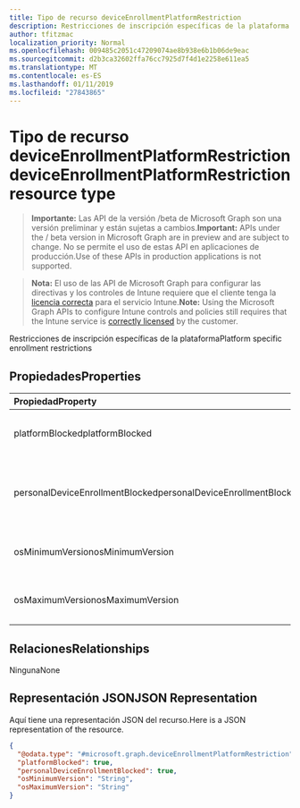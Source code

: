 ```yaml
---
title: Tipo de recurso deviceEnrollmentPlatformRestriction
description: Restricciones de inscripción específicas de la plataforma
author: tfitzmac
localization_priority: Normal
ms.openlocfilehash: 009485c2051c47209074ae8b938e6b1b06de9eac
ms.sourcegitcommit: d2b3ca32602ffa76cc7925d7f4d1e2258e611ea5
ms.translationtype: MT
ms.contentlocale: es-ES
ms.lasthandoff: 01/11/2019
ms.locfileid: "27843865"
---
```

# <a name="deviceenrollmentplatformrestriction-resource-type"></a><span data-ttu-id="c9964-103">Tipo de recurso deviceEnrollmentPlatformRestriction</span><span class="sxs-lookup"><span data-stu-id="c9964-103">deviceEnrollmentPlatformRestriction resource type</span></span>

> <span data-ttu-id="c9964-104">**Importante:** Las API de la versión /beta de Microsoft Graph son una versión preliminar y están sujetas a cambios.</span><span class="sxs-lookup"><span data-stu-id="c9964-104">**Important:** APIs under the / beta version in Microsoft Graph are in preview and are subject to change.</span></span> <span data-ttu-id="c9964-105">No se permite el uso de estas API en aplicaciones de producción.</span><span class="sxs-lookup"><span data-stu-id="c9964-105">Use of these APIs in production applications is not supported.</span></span>

> <span data-ttu-id="c9964-106">**Nota:** El uso de las API de Microsoft Graph para configurar las directivas y los controles de Intune requiere que el cliente tenga la [licencia correcta](https://go.microsoft.com/fwlink/?linkid=839381) para el servicio Intune.</span><span class="sxs-lookup"><span data-stu-id="c9964-106">**Note:** Using the Microsoft Graph APIs to configure Intune controls and policies still requires that the Intune service is [correctly licensed](https://go.microsoft.com/fwlink/?linkid=839381) by the customer.</span></span>

<span data-ttu-id="c9964-107">Restricciones de inscripción específicas de la plataforma</span><span class="sxs-lookup"><span data-stu-id="c9964-107">Platform specific enrollment restrictions</span></span>
## <a name="properties"></a><span data-ttu-id="c9964-108">Propiedades</span><span class="sxs-lookup"><span data-stu-id="c9964-108">Properties</span></span>
|<span data-ttu-id="c9964-109">Propiedad</span><span class="sxs-lookup"><span data-stu-id="c9964-109">Property</span></span>|<span data-ttu-id="c9964-110">Tipo</span><span class="sxs-lookup"><span data-stu-id="c9964-110">Type</span></span>|<span data-ttu-id="c9964-111">Descripción</span><span class="sxs-lookup"><span data-stu-id="c9964-111">Description</span></span>|
|:---|:---|:---|
|<span data-ttu-id="c9964-112">platformBlocked</span><span class="sxs-lookup"><span data-stu-id="c9964-112">platformBlocked</span></span>|<span data-ttu-id="c9964-113">Booleano</span><span class="sxs-lookup"><span data-stu-id="c9964-113">Boolean</span></span>|<span data-ttu-id="c9964-114">Impedir que la plataforma se inscriba</span><span class="sxs-lookup"><span data-stu-id="c9964-114">Block the platform from enrolling</span></span>|
|<span data-ttu-id="c9964-115">personalDeviceEnrollmentBlocked</span><span class="sxs-lookup"><span data-stu-id="c9964-115">personalDeviceEnrollmentBlocked</span></span>|<span data-ttu-id="c9964-116">Booleano</span><span class="sxs-lookup"><span data-stu-id="c9964-116">Boolean</span></span>|<span data-ttu-id="c9964-117">Impedir que los dispositivos de propiedad personal se inscriban</span><span class="sxs-lookup"><span data-stu-id="c9964-117">Block personally owned devices from enrolling</span></span>|
|<span data-ttu-id="c9964-118">osMinimumVersion</span><span class="sxs-lookup"><span data-stu-id="c9964-118">osMinimumVersion</span></span>|<span data-ttu-id="c9964-119">cadena</span><span class="sxs-lookup"><span data-stu-id="c9964-119">String</span></span>|<span data-ttu-id="c9964-120">Versión de sistema operativo mínima compatible</span><span class="sxs-lookup"><span data-stu-id="c9964-120">Min OS version supported</span></span>|
|<span data-ttu-id="c9964-121">osMaximumVersion</span><span class="sxs-lookup"><span data-stu-id="c9964-121">osMaximumVersion</span></span>|<span data-ttu-id="c9964-122">cadena</span><span class="sxs-lookup"><span data-stu-id="c9964-122">String</span></span>|<span data-ttu-id="c9964-123">Versión de sistema operativo máxima compatible</span><span class="sxs-lookup"><span data-stu-id="c9964-123">Max OS version supported</span></span>|

## <a name="relationships"></a><span data-ttu-id="c9964-124">Relaciones</span><span class="sxs-lookup"><span data-stu-id="c9964-124">Relationships</span></span>
<span data-ttu-id="c9964-125">Ninguna</span><span class="sxs-lookup"><span data-stu-id="c9964-125">None</span></span>
## <a name="json-representation"></a><span data-ttu-id="c9964-126">Representación JSON</span><span class="sxs-lookup"><span data-stu-id="c9964-126">JSON Representation</span></span>
<span data-ttu-id="c9964-127">Aquí tiene una representación JSON del recurso.</span><span class="sxs-lookup"><span data-stu-id="c9964-127">Here is a JSON representation of the resource.</span></span>
<!-- {
  "blockType": "resource",
  "@odata.type": "microsoft.graph.deviceEnrollmentPlatformRestriction"
}
-->
``` json
{
  "@odata.type": "#microsoft.graph.deviceEnrollmentPlatformRestriction",
  "platformBlocked": true,
  "personalDeviceEnrollmentBlocked": true,
  "osMinimumVersion": "String",
  "osMaximumVersion": "String"
}
```





